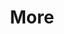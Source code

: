 ---
layout: page
title: More
nav: true
nav_order: 6
dropdown: true
children: 
    - title: Join Us
      permalink: /publications/
    - title: divider
    - title: Contact Us
      permalink: /projects/
---
